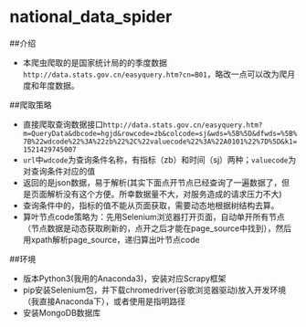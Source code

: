 # national_data_spider


##介绍
- 本爬虫爬取的是国家统计局的的季度数据`http://data.stats.gov.cn/easyquery.htm?cn=B01`，略改一点可以改为爬月度和年度数据。

##爬取策略

- 直接爬取查询数据接口`http://data.stats.gov.cn/easyquery.htm?m=QueryData&dbcode=hgjd&rowcode=zb&colcode=sj&wds=%5B%5D&dfwds=%5B%7B%22wdcode%22%3A%22zb%22%2C%22valuecode%22%3A%22A0101%22%7D%5D&k1=1521429745007`
- `url`中`wdcode`为查询条件名称，有指标（zb）和时间（sj）两种；`valuecode`为对查询条件对应的值
- 返回的是json数据，易于解析(其实下面点开节点已经查询了一遍数据了，但是页面解析没有这个方便。所幸数据量不大，对服务造成的请求压力不大)
- 查询条件中的，指标的值不能从页面获取，需要动态地根据树结构去算。
- 算叶节点code策略为：先用Selenium浏览器打开页面，自动单开所有节点（节点数据是动态获取刷新的，点开之后才能在page_source中找到），然后用xpath解析page_source，递归算出叶节点code


##环境

- 版本Python3(我用的Anaconda3)，安装对应Scrapy框架
- pip安装Selenium包，并下载chromedriver(谷歌浏览器驱动)放入开发环境（我直接Anaconda下），或者使用是指明路径
- 安装MongoDB数据库

